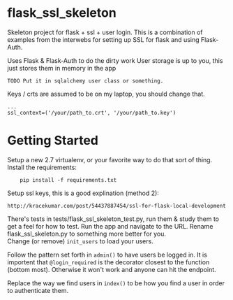 flask_ssl_skeleton
==================

Skeleton project for flask + ssl + user login. This is a combination of examples from the interwebs for setting up SSL for flask and using Flask-Auth. 

Uses Flask & Flask-Auth to do the dirty work
User storage is up to you, this just stores them in memory in the app

	TODO Put it in sqlalchemy user class or something. 

Keys / crts are assumed to be on my laptop, you should change that.
   
    ...
    ssl_context=('/your/path_to.crt', '/your/path_to.key')
   
Getting Started
===================
Setup a new 2.7 virtualenv, or your favorite way to do that sort of thing.
Install the requirements:
    
		pip install -f requirements.txt

Setup ssl keys, this is a good explination (method 2):

	http://kracekumar.com/post/54437887454/ssl-for-flask-local-development

There's tests in tests/flask_ssl_skeleton_test.py, run them & study them to get a feel for how to test. 
Run the app and navigate to the URL.
Rename flask_ssl_skeleton.py to something more better for you.  
Change (or remove) <code>init_users</code> to load your users.

Follow the pattern set forth in <code>admin()</code> to have users be logged in. It is importent that <code>@login_required</code> is the decorator closest to the function (bottom most). Otherwise it won't work and anyone can hit the endpoint. 

Replace the way we find users in <code>index()</code> to be how you find a user in order to authenticate them.
